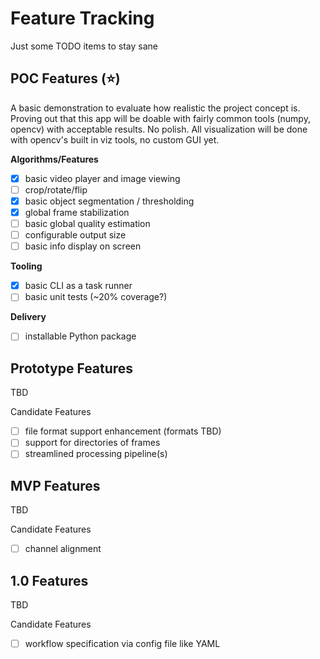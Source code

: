 # Feature Tracking

Just some TODO items to stay sane

## POC Features (⭐)

A basic demonstration to evaluate how realistic the project concept is. Proving out that this app will be doable with fairly common tools (numpy, opencv) with acceptable results. No polish. All visualization will be done with opencv's built in viz 
tools, no custom GUI yet.

**Algorithms/Features**
- [x] basic video player and image viewing
- [ ] crop/rotate/flip 
- [x] basic object segmentation / thresholding
- [x] global frame stabilization
- [ ] basic global quality estimation
- [ ] configurable output size
- [ ] basic info display on screen 

**Tooling**
- [x] basic CLI as a task runner
- [ ] basic unit tests (~20% coverage?)

**Delivery**
- [ ] installable Python package


## Prototype Features

TBD

Candidate Features
- [ ] file format support enhancement (formats TBD)
- [ ] support for directories of frames
- [ ] streamlined processing pipeline(s)

## MVP Features

TBD

Candidate Features
- [ ] channel alignment

## 1.0 Features

TBD

Candidate Features
- [ ] workflow specification via config file like YAML


